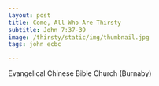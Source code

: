 ```yaml
---
layout: post
title: Come, All Who Are Thirsty
subtitle: John 7:37-39
image: /thirsty/static/img/thumbnail.jpg
tags: john ecbc

---
```

Evangelical Chinese Bible Church (Burnaby)
